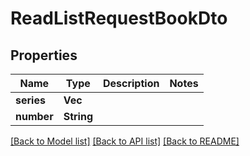 # ReadListRequestBookDto

## Properties

Name | Type | Description | Notes
------------ | ------------- | ------------- | -------------
**series** | **Vec<String>** |  | 
**number** | **String** |  | 

[[Back to Model list]](../README.md#documentation-for-models) [[Back to API list]](../README.md#documentation-for-api-endpoints) [[Back to README]](../README.md)


